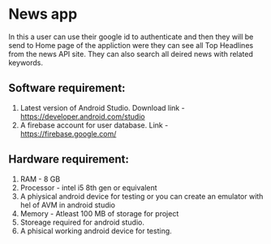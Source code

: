 # News app

In this a user can use their google id to authenticate and then they will be send to Home page of the appliction were they can see all Top Headlines from the news API site.
They can also search all deired news with related keywords.

## Software requirement:

1. Latest version of Android Studio. Download link - https://developer.android.com/studio
2. A firebase account for user database. Link - https://firebase.google.com/

## Hardware requirement:

1. RAM - 8 GB
2. Processor - intel i5 8th gen or equivalent
3. A phiysical android device for testing or you can create an emulator with hel of AVM in android studio
4. Memory - Atleast 100 MB of storage for project
5. Storeage required for android studio.
6. A phisical working android device for testing.
